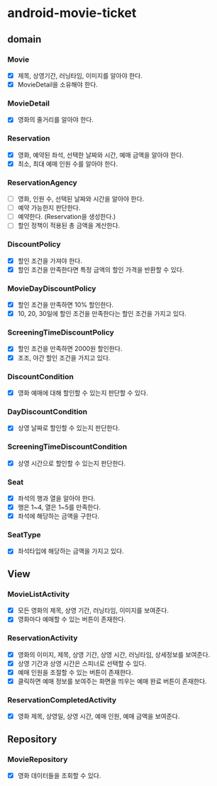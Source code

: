 # android-movie-ticket

## domain

### Movie
- [x] 제목, 상영기간, 러닝타임, 이미지를 알아야 한다.
- [x] MovieDetail을 소유해야 한다.

### MovieDetail
- [x] 영화의 줄거리를 알아야 한다.

### Reservation
- [x] 영화, 예약된 좌석, 선택한 날짜와 시간, 예매 금액을 알아야 한다.
- [x] 최소, 최대 예매 인원 수를 알아야 한다.

### ReservationAgency
- [ ] 영화, 인원 수, 선택된 날짜와 시간을 알아야 한다.
- [ ] 예약 가능한지 판단한다.
- [ ] 예약한다. (Reservation을 생성한다.)
- [ ] 할인 정책이 적용된 총 금액을 계산한다.

### DiscountPolicy
- [x] 할인 조건을 가져야 한다.
- [x] 할인 조건을 만족한다면 특정 금액의 할인 가격을 반환할 수 있다.

### MovieDayDiscountPolicy
- [x] 할인 조건을 만족하면 10% 할인한다.
- [x] 10, 20, 30일에 할인 조건을 만족한다는 할인 조건을 가지고 있다.

### ScreeningTimeDiscountPolicy
- [x] 할인 조건을 만족하면 2000원 할인한다.
- [x] 조조, 야간 할인 조건을 가지고 있다.

### DiscountCondition
- [x] 영화 예매에 대해 할인할 수 있는지 판단할 수 있다.

### DayDiscountCondition
- [x] 상영 날짜로 할인할 수 있는지 판단한다.

### ScreeningTimeDiscountCondition
- [x] 상영 시간으로 할인할 수 있는지 판단한다.

### Seat
- [x] 좌석의 행과 열을 알아야 한다.
- [x] 행은 1~4, 열은 1~5를 만족한다.
- [x] 좌석에 해당하는 금액을 구한다.

### SeatType
- [x] 좌석타입에 해당하는 금액을 가지고 있다.

## View

### MovieListActivity
- [x] 모든 영화의 제목, 상영 기간, 러닝타임, 이미지를 보여준다.
- [x] 영화마다 예매할 수 있는 버튼이 존재한다.

### ReservationActivity
- [x] 영화의 이미지, 제목, 상영 기간, 상영 시간, 러닝타임, 상세정보를 보여준다.
- [x] 상영 기간과 상영 시간은 스피너로 선택할 수 있다.
- [x] 예매 인원을 조절할 수 있는 버튼이 존재한다.
- [x] 클릭하면 예매 정보를 보여주는 화면을 띄우는 예매 완료 버튼이 존재한다.

### ReservationCompletedActivity
- [x] 영화 제목, 상영일, 상영 시간, 예매 인원, 예매 금액을 보여준다.

## Repository

### MovieRepository
- [x] 영화 데이터들을 조회할 수 있다.
